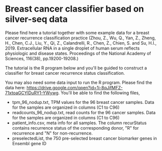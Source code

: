 # Breast cancer classifier based on silver-seq data

Please find here a tutorial together with some example data for a breast cancer recurrence classification practice (Zhou, Z., Wu, Q., Yan, Z., Zheng, H., Chen, C.J., Liu, Y., Qi, Z., Calandrelli, R., Chen, Z., Chien, S. and Su, H.I., 2019. Extracellular RNA in a single droplet of human serum reflects physiologic and disease states. Proceedings of the National Academy of Sciences, 116(38), pp.19200-19208.) 

The tutorial is the R program below and you'll be guided to construct a classifier for breast cancer recurrence status classification.

You may also need some data input to run the R program. Please find the data here: https://drive.google.com/open?id=1i-8qJifMFZ-71xtoaGCYlDuRY1-YWywg. You'll be able to find the following files,
* tpm_96_nodup.txt, TPM values for the 96 breast cancer samples. Data for the samples are organized in columns (C1 to C96)
* readcounts_96_nodup.txt, read counts for the 96 cancer samples. Data for the samples are organized in columns (C1 to C96)
* patient_info.csv, meta info for all samples. The column recurStatus contains recurrence status of the corresponding donor, "R" for recurrence and "N" for non-recurrence.
* preselectedList, the 750 pre-selected breast cancer biomarker genes in Ensembl gene ID
